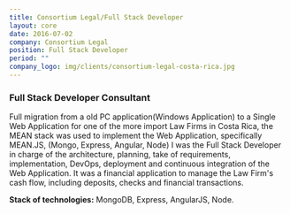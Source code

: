 ```yaml
---
title: Consortium Legal/Full Stack Developer
layout: core
date: 2016-07-02
company: Consortium Legal
position: Full Stack Developer
period: ""
company_logo: img/clients/consortium-legal-costa-rica.jpg
---
```

### **Full Stack Developer Consultant**



Full migration from a old PC application(Windows Application) to a Single Web Application for one of the more import Law Firms in Costa Rica, the MEAN stack was used to implement the Web Application, specifically MEAN.JS, (Mongo, Express, Angular, Node) I was the Full Stack Developer in charge of the architecture, planning, take of requirements, implementation, DevOps, deployment and continuous integration of the Web Application. It was a financial application to manage the Law Firm's cash flow, including deposits, checks and financial transactions.  

**Stack of technologies:** MongoDB, Express, AngularJS, Node. 

